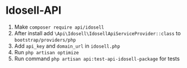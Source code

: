 # Idosell-API

1. Make ```composer require api/idosell```
2. After install add ```\Api\Idosell\IdosellApiServiceProvider::class``` to ```bootstrap/providers/php```
3. Add ```api_key``` and ```domain_url``` in ```idosell.php```
4. Run ```php artisan optimize```
5. Run command ```php artisan api:test-api-idosell-package``` for tests